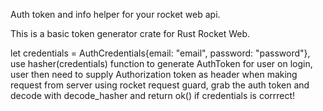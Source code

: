 Auth token and info helper for your rocket web api.

This is a basic token generator crate for Rust Rocket Web.

let credentials = AuthCredentials{email: "email", password: "password"},
use hasher(credentials) function to generate AuthToken for user on login,
user then need to supply Authorization token as header when making request from server using rocket request guard, grab the auth token and decode with decode_hasher and return ok() if credentials is corrrect!
